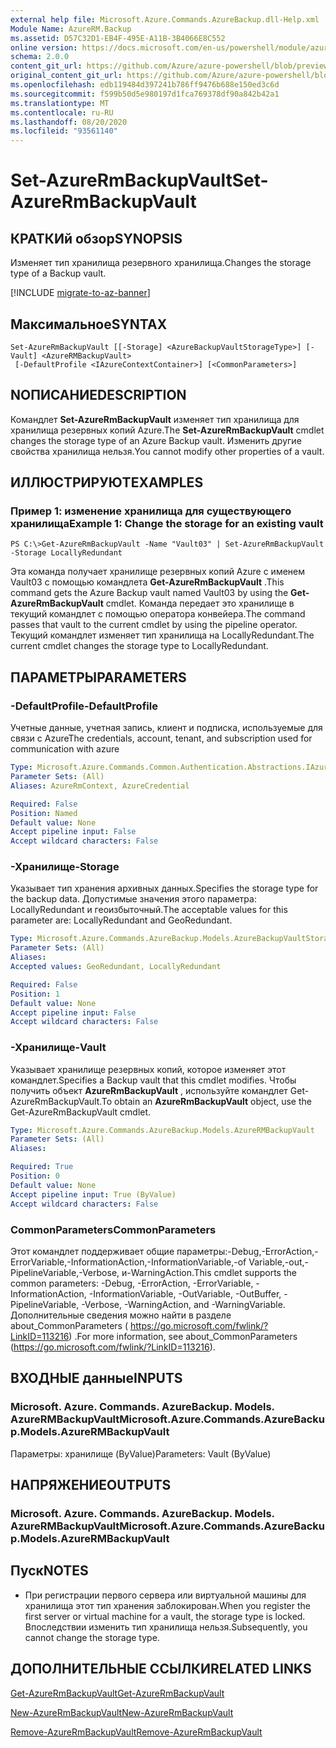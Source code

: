 ```yaml
---
external help file: Microsoft.Azure.Commands.AzureBackup.dll-Help.xml
Module Name: AzureRM.Backup
ms.assetid: D57C32D1-EB4F-495E-A11B-3B4066E8C552
online version: https://docs.microsoft.com/en-us/powershell/module/azurerm.backup/set-azurermbackupvault
schema: 2.0.0
content_git_url: https://github.com/Azure/azure-powershell/blob/preview/src/ResourceManager/AzureBackup/Commands.AzureBackup/help/Set-AzureRmBackupVault.md
original_content_git_url: https://github.com/Azure/azure-powershell/blob/preview/src/ResourceManager/AzureBackup/Commands.AzureBackup/help/Set-AzureRmBackupVault.md
ms.openlocfilehash: edb119484d397241b786ff9476b688e150ed3c6d
ms.sourcegitcommit: f599b50d5e980197d1fca769378df90a842b42a1
ms.translationtype: MT
ms.contentlocale: ru-RU
ms.lasthandoff: 08/20/2020
ms.locfileid: "93561140"
---
```

# <span data-ttu-id="98609-101">Set-AzureRmBackupVault</span><span class="sxs-lookup"><span data-stu-id="98609-101">Set-AzureRmBackupVault</span></span>

## <span data-ttu-id="98609-102">КРАТКИй обзор</span><span class="sxs-lookup"><span data-stu-id="98609-102">SYNOPSIS</span></span>
<span data-ttu-id="98609-103">Изменяет тип хранилища резервного хранилища.</span><span class="sxs-lookup"><span data-stu-id="98609-103">Changes the storage type of a Backup vault.</span></span>

[!INCLUDE [migrate-to-az-banner](../../includes/migrate-to-az-banner.md)]

## <span data-ttu-id="98609-104">Максимальное</span><span class="sxs-lookup"><span data-stu-id="98609-104">SYNTAX</span></span>

```
Set-AzureRmBackupVault [[-Storage] <AzureBackupVaultStorageType>] [-Vault] <AzureRMBackupVault>
 [-DefaultProfile <IAzureContextContainer>] [<CommonParameters>]
```

## <span data-ttu-id="98609-105">NОПИСАНИЕ</span><span class="sxs-lookup"><span data-stu-id="98609-105">DESCRIPTION</span></span>
<span data-ttu-id="98609-106">Командлет **Set-AzureRmBackupVault** изменяет тип хранилища для хранилища резервных копий Azure.</span><span class="sxs-lookup"><span data-stu-id="98609-106">The **Set-AzureRmBackupVault** cmdlet changes the storage type of an Azure Backup vault.</span></span>
<span data-ttu-id="98609-107">Изменить другие свойства хранилища нельзя.</span><span class="sxs-lookup"><span data-stu-id="98609-107">You cannot modify other properties of a vault.</span></span>

## <span data-ttu-id="98609-108">ИЛЛЮСТРИРУЮТ</span><span class="sxs-lookup"><span data-stu-id="98609-108">EXAMPLES</span></span>

### <span data-ttu-id="98609-109">Пример 1: изменение хранилища для существующего хранилища</span><span class="sxs-lookup"><span data-stu-id="98609-109">Example 1: Change the storage for an existing vault</span></span>
```
PS C:\>Get-AzureRmBackupVault -Name "Vault03" | Set-AzureRmBackupVault -Storage LocallyRedundant
```

<span data-ttu-id="98609-110">Эта команда получает хранилище резервных копий Azure с именем Vault03 с помощью командлета **Get-AzureRmBackupVault** .</span><span class="sxs-lookup"><span data-stu-id="98609-110">This command gets the Azure Backup vault named Vault03 by using the **Get-AzureRmBackupVault** cmdlet.</span></span>
<span data-ttu-id="98609-111">Команда передает это хранилище в текущий командлет с помощью оператора конвейера.</span><span class="sxs-lookup"><span data-stu-id="98609-111">The command passes that vault to the current cmdlet by using the pipeline operator.</span></span>
<span data-ttu-id="98609-112">Текущий командлет изменяет тип хранилища на LocallyRedundant.</span><span class="sxs-lookup"><span data-stu-id="98609-112">The current cmdlet changes the storage type to LocallyRedundant.</span></span>

## <span data-ttu-id="98609-113">ПАРАМЕТРЫ</span><span class="sxs-lookup"><span data-stu-id="98609-113">PARAMETERS</span></span>

### <span data-ttu-id="98609-114">-DefaultProfile</span><span class="sxs-lookup"><span data-stu-id="98609-114">-DefaultProfile</span></span>
<span data-ttu-id="98609-115">Учетные данные, учетная запись, клиент и подписка, используемые для связи с Azure</span><span class="sxs-lookup"><span data-stu-id="98609-115">The credentials, account, tenant, and subscription used for communication with azure</span></span>

```yaml
Type: Microsoft.Azure.Commands.Common.Authentication.Abstractions.IAzureContextContainer
Parameter Sets: (All)
Aliases: AzureRmContext, AzureCredential

Required: False
Position: Named
Default value: None
Accept pipeline input: False
Accept wildcard characters: False
```

### <span data-ttu-id="98609-116">-Хранилище</span><span class="sxs-lookup"><span data-stu-id="98609-116">-Storage</span></span>
<span data-ttu-id="98609-117">Указывает тип хранения архивных данных.</span><span class="sxs-lookup"><span data-stu-id="98609-117">Specifies the storage type for the backup data.</span></span>
<span data-ttu-id="98609-118">Допустимые значения этого параметра: LocallyRedundant и геоизбыточный.</span><span class="sxs-lookup"><span data-stu-id="98609-118">The acceptable values for this parameter are: LocallyRedundant and GeoRedundant.</span></span>

```yaml
Type: Microsoft.Azure.Commands.AzureBackup.Models.AzureBackupVaultStorageType
Parameter Sets: (All)
Aliases:
Accepted values: GeoRedundant, LocallyRedundant

Required: False
Position: 1
Default value: None
Accept pipeline input: False
Accept wildcard characters: False
```

### <span data-ttu-id="98609-119">-Хранилище</span><span class="sxs-lookup"><span data-stu-id="98609-119">-Vault</span></span>
<span data-ttu-id="98609-120">Указывает хранилище резервных копий, которое изменяет этот командлет.</span><span class="sxs-lookup"><span data-stu-id="98609-120">Specifies a Backup vault that this cmdlet modifies.</span></span>
<span data-ttu-id="98609-121">Чтобы получить объект **AzureRmBackupVault** , используйте командлет Get-AzureRmBackupVault.</span><span class="sxs-lookup"><span data-stu-id="98609-121">To obtain an **AzureRmBackupVault** object, use the Get-AzureRmBackupVault cmdlet.</span></span>

```yaml
Type: Microsoft.Azure.Commands.AzureBackup.Models.AzureRMBackupVault
Parameter Sets: (All)
Aliases:

Required: True
Position: 0
Default value: None
Accept pipeline input: True (ByValue)
Accept wildcard characters: False
```

### <span data-ttu-id="98609-122">CommonParameters</span><span class="sxs-lookup"><span data-stu-id="98609-122">CommonParameters</span></span>
<span data-ttu-id="98609-123">Этот командлет поддерживает общие параметры:-Debug,-ErrorAction,-ErrorVariable,-InformationAction,-InformationVariable,-of Variable,-out,-PipelineVariable,-Verbose, и-WarningAction.</span><span class="sxs-lookup"><span data-stu-id="98609-123">This cmdlet supports the common parameters: -Debug, -ErrorAction, -ErrorVariable, -InformationAction, -InformationVariable, -OutVariable, -OutBuffer, -PipelineVariable, -Verbose, -WarningAction, and -WarningVariable.</span></span> <span data-ttu-id="98609-124">Дополнительные сведения можно найти в разделе about_CommonParameters ( https://go.microsoft.com/fwlink/?LinkID=113216) .</span><span class="sxs-lookup"><span data-stu-id="98609-124">For more information, see about_CommonParameters (https://go.microsoft.com/fwlink/?LinkID=113216).</span></span>

## <span data-ttu-id="98609-125">ВХОДНЫЕ данные</span><span class="sxs-lookup"><span data-stu-id="98609-125">INPUTS</span></span>

### <span data-ttu-id="98609-126">Microsoft. Azure. Commands. AzureBackup. Models. AzureRMBackupVault</span><span class="sxs-lookup"><span data-stu-id="98609-126">Microsoft.Azure.Commands.AzureBackup.Models.AzureRMBackupVault</span></span>
<span data-ttu-id="98609-127">Параметры: хранилище (ByValue)</span><span class="sxs-lookup"><span data-stu-id="98609-127">Parameters: Vault (ByValue)</span></span>

## <span data-ttu-id="98609-128">НАПРЯЖЕНИЕ</span><span class="sxs-lookup"><span data-stu-id="98609-128">OUTPUTS</span></span>

### <span data-ttu-id="98609-129">Microsoft. Azure. Commands. AzureBackup. Models. AzureRMBackupVault</span><span class="sxs-lookup"><span data-stu-id="98609-129">Microsoft.Azure.Commands.AzureBackup.Models.AzureRMBackupVault</span></span>

## <span data-ttu-id="98609-130">Пуск</span><span class="sxs-lookup"><span data-stu-id="98609-130">NOTES</span></span>
* <span data-ttu-id="98609-131">При регистрации первого сервера или виртуальной машины для хранилища этот тип хранения заблокирован.</span><span class="sxs-lookup"><span data-stu-id="98609-131">When you register the first server or virtual machine for a vault, the storage type is locked.</span></span> <span data-ttu-id="98609-132">Впоследствии изменить тип хранилища нельзя.</span><span class="sxs-lookup"><span data-stu-id="98609-132">Subsequently, you cannot change the storage type.</span></span>

## <span data-ttu-id="98609-133">ДОПОЛНИТЕЛЬНЫЕ ССЫЛКИ</span><span class="sxs-lookup"><span data-stu-id="98609-133">RELATED LINKS</span></span>

[<span data-ttu-id="98609-134">Get-AzureRmBackupVault</span><span class="sxs-lookup"><span data-stu-id="98609-134">Get-AzureRmBackupVault</span></span>](./Get-AzureRmBackupVault.md)

[<span data-ttu-id="98609-135">New-AzureRmBackupVault</span><span class="sxs-lookup"><span data-stu-id="98609-135">New-AzureRmBackupVault</span></span>](./New-AzureRmBackupVault.md)

[<span data-ttu-id="98609-136">Remove-AzureRmBackupVault</span><span class="sxs-lookup"><span data-stu-id="98609-136">Remove-AzureRmBackupVault</span></span>](./Remove-AzureRmBackupVault.md)


